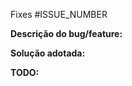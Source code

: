 Fixes #ISSUE_NUMBER
<!-- Informe o numero da issue a que esse PR se refere -->

**Descrição do bug/feature:**
<!-- Descreva o bug ou a feature do PR -->

**Solução adotada:**
<!-- Descreva a solução adotada para resolver o bug ou implementar a feature -->

**TODO:**
<!-- Descreva o que ainda deve ser feito nesse PR ou em PRs futuros. Se não existir um TODO, preencher com N/A-->
